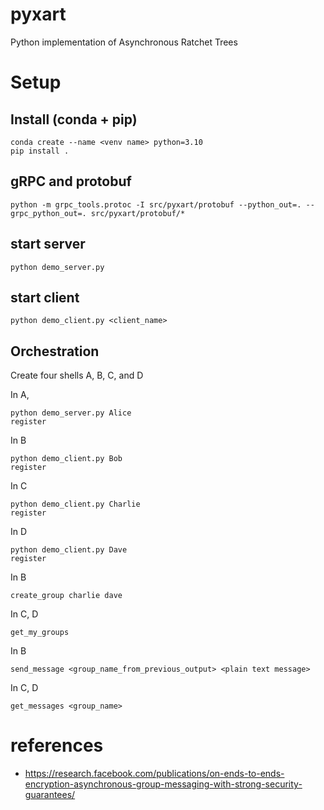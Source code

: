 # pyxart
Python implementation of Asynchronous Ratchet Trees

# Setup

## Install (conda + pip)

```
conda create --name <venv name> python=3.10
pip install .
```
## gRPC and protobuf

```
python -m grpc_tools.protoc -I src/pyxart/protobuf --python_out=. --grpc_python_out=. src/pyxart/protobuf/*
```

## start server

```
python demo_server.py
```

## start client

```
python demo_client.py <client_name>
```

## Orchestration

Create four shells A, B, C, and D

In A,
```
python demo_server.py Alice
register
```

In B

```
python demo_client.py Bob
register
```

In C

```
python demo_client.py Charlie
register
```

In D
```
python demo_client.py Dave
register
```

In B


```
create_group charlie dave
```

In C, D

```
get_my_groups
```

In B

```
send_message <group_name_from_previous_output> <plain text message>
```
In C, D

```
get_messages <group_name>
```


# references

- https://research.facebook.com/publications/on-ends-to-ends-encryption-asynchronous-group-messaging-with-strong-security-guarantees/
